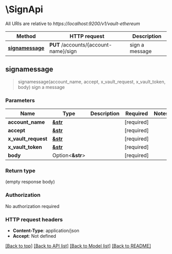 # \SignApi

All URIs are relative to *https://localhost:9200/v1/vault-ethereum*

Method | HTTP request | Description
------------- | ------------- | -------------
[**signamessage**](SignApi.md#signamessage) | **PUT** /accounts/{account-name}/sign | sign a message



## signamessage

> signamessage(account_name, accept, x_vault_request, x_vault_token, body)
sign a message

### Parameters


Name | Type | Description  | Required | Notes
------------- | ------------- | ------------- | ------------- | -------------
**account_name** | [**&str**](.md) |  | [required] |
**accept** | [**&str**](.md) |  | [required] |
**x_vault_request** | [**&str**](.md) |  | [required] |
**x_vault_token** | [**&str**](.md) |  | [required] |
**body** | Option<**&str**> |  | [required] |

### Return type

 (empty response body)

### Authorization

No authorization required

### HTTP request headers

- **Content-Type**: application/json
- **Accept**: Not defined

[[Back to top]](#) [[Back to API list]](../README.md#documentation-for-api-endpoints) [[Back to Model list]](../README.md#documentation-for-models) [[Back to README]](../README.md)


